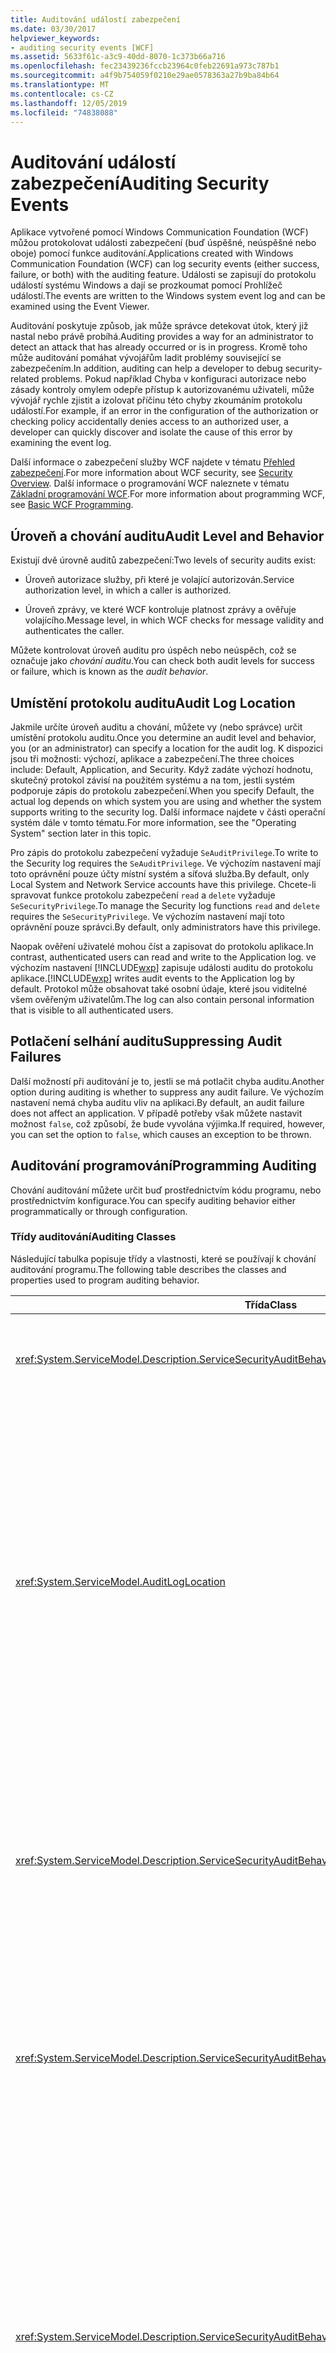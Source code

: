 ```yaml
---
title: Auditování událostí zabezpečení
ms.date: 03/30/2017
helpviewer_keywords:
- auditing security events [WCF]
ms.assetid: 5633f61c-a3c9-40dd-8070-1c373b66a716
ms.openlocfilehash: fec23439236fccb23964c0feb22691a973c787b1
ms.sourcegitcommit: a4f9b754059f0210e29ae0578363a27b9ba84b64
ms.translationtype: MT
ms.contentlocale: cs-CZ
ms.lasthandoff: 12/05/2019
ms.locfileid: "74838088"
---
```

# <a name="auditing-security-events"></a><span data-ttu-id="392f8-102">Auditování událostí zabezpečení</span><span class="sxs-lookup"><span data-stu-id="392f8-102">Auditing Security Events</span></span>
<span data-ttu-id="392f8-103">Aplikace vytvořené pomocí Windows Communication Foundation (WCF) můžou protokolovat události zabezpečení (buď úspěšné, neúspěšné nebo oboje) pomocí funkce auditování.</span><span class="sxs-lookup"><span data-stu-id="392f8-103">Applications created with Windows Communication Foundation (WCF) can log security events (either success, failure, or both) with the auditing feature.</span></span> <span data-ttu-id="392f8-104">Události se zapisují do protokolu událostí systému Windows a dají se prozkoumat pomocí Prohlížeč událostí.</span><span class="sxs-lookup"><span data-stu-id="392f8-104">The events are written to the Windows system event log and can be examined using the Event Viewer.</span></span>  
  
 <span data-ttu-id="392f8-105">Auditování poskytuje způsob, jak může správce detekovat útok, který již nastal nebo právě probíhá.</span><span class="sxs-lookup"><span data-stu-id="392f8-105">Auditing provides a way for an administrator to detect an attack that has already occurred or is in progress.</span></span> <span data-ttu-id="392f8-106">Kromě toho může auditování pomáhat vývojářům ladit problémy související se zabezpečením.</span><span class="sxs-lookup"><span data-stu-id="392f8-106">In addition, auditing can help a developer to debug security-related problems.</span></span> <span data-ttu-id="392f8-107">Pokud například Chyba v konfiguraci autorizace nebo zásady kontroly omylem odepře přístup k autorizovanému uživateli, může vývojář rychle zjistit a izolovat příčinu této chyby zkoumáním protokolu událostí.</span><span class="sxs-lookup"><span data-stu-id="392f8-107">For example, if an error in the configuration of the authorization or checking policy accidentally denies access to an authorized user, a developer can quickly discover and isolate the cause of this error by examining the event log.</span></span>  
  
 <span data-ttu-id="392f8-108">Další informace o zabezpečení služby WCF najdete v tématu [Přehled zabezpečení](../../../../docs/framework/wcf/feature-details/security-overview.md).</span><span class="sxs-lookup"><span data-stu-id="392f8-108">For more information about WCF security, see [Security Overview](../../../../docs/framework/wcf/feature-details/security-overview.md).</span></span> <span data-ttu-id="392f8-109">Další informace o programování WCF naleznete v tématu [Základní programování WCF](../../../../docs/framework/wcf/basic-wcf-programming.md).</span><span class="sxs-lookup"><span data-stu-id="392f8-109">For more information about programming WCF, see [Basic WCF Programming](../../../../docs/framework/wcf/basic-wcf-programming.md).</span></span>  
  
## <a name="audit-level-and-behavior"></a><span data-ttu-id="392f8-110">Úroveň a chování auditu</span><span class="sxs-lookup"><span data-stu-id="392f8-110">Audit Level and Behavior</span></span>  
 <span data-ttu-id="392f8-111">Existují dvě úrovně auditů zabezpečení:</span><span class="sxs-lookup"><span data-stu-id="392f8-111">Two levels of security audits exist:</span></span>  
  
- <span data-ttu-id="392f8-112">Úroveň autorizace služby, při které je volající autorizován.</span><span class="sxs-lookup"><span data-stu-id="392f8-112">Service authorization level, in which a caller is authorized.</span></span>  
  
- <span data-ttu-id="392f8-113">Úroveň zprávy, ve které WCF kontroluje platnost zprávy a ověřuje volajícího.</span><span class="sxs-lookup"><span data-stu-id="392f8-113">Message level, in which WCF checks for message validity and authenticates the caller.</span></span>  
  
 <span data-ttu-id="392f8-114">Můžete kontrolovat úroveň auditu pro úspěch nebo neúspěch, což se označuje jako *chování auditu*.</span><span class="sxs-lookup"><span data-stu-id="392f8-114">You can check both audit levels for success or failure, which is known as the *audit behavior*.</span></span>  
  
## <a name="audit-log-location"></a><span data-ttu-id="392f8-115">Umístění protokolu auditu</span><span class="sxs-lookup"><span data-stu-id="392f8-115">Audit Log Location</span></span>  
 <span data-ttu-id="392f8-116">Jakmile určíte úroveň auditu a chování, můžete vy (nebo správce) určit umístění protokolu auditu.</span><span class="sxs-lookup"><span data-stu-id="392f8-116">Once you determine an audit level and behavior, you (or an administrator) can specify a location for the audit log.</span></span> <span data-ttu-id="392f8-117">K dispozici jsou tři možnosti: výchozí, aplikace a zabezpečení.</span><span class="sxs-lookup"><span data-stu-id="392f8-117">The three choices include: Default, Application, and Security.</span></span> <span data-ttu-id="392f8-118">Když zadáte výchozí hodnotu, skutečný protokol závisí na použitém systému a na tom, jestli systém podporuje zápis do protokolu zabezpečení.</span><span class="sxs-lookup"><span data-stu-id="392f8-118">When you specify Default, the actual log depends on which system you are using and whether the system supports writing to the security log.</span></span> <span data-ttu-id="392f8-119">Další informace najdete v části operační systém dále v tomto tématu.</span><span class="sxs-lookup"><span data-stu-id="392f8-119">For more information, see the "Operating System" section later in this topic.</span></span>  
  
 <span data-ttu-id="392f8-120">Pro zápis do protokolu zabezpečení vyžaduje `SeAuditPrivilege`.</span><span class="sxs-lookup"><span data-stu-id="392f8-120">To write to the Security log requires the `SeAuditPrivilege`.</span></span> <span data-ttu-id="392f8-121">Ve výchozím nastavení mají toto oprávnění pouze účty místní systém a síťová služba.</span><span class="sxs-lookup"><span data-stu-id="392f8-121">By default, only Local System and Network Service accounts have this privilege.</span></span> <span data-ttu-id="392f8-122">Chcete-li spravovat funkce protokolu zabezpečení `read` a `delete` vyžaduje `SeSecurityPrivilege`.</span><span class="sxs-lookup"><span data-stu-id="392f8-122">To manage the Security log functions `read` and `delete` requires the `SeSecurityPrivilege`.</span></span> <span data-ttu-id="392f8-123">Ve výchozím nastavení mají toto oprávnění pouze správci.</span><span class="sxs-lookup"><span data-stu-id="392f8-123">By default, only administrators have this privilege.</span></span>  
  
 <span data-ttu-id="392f8-124">Naopak ověření uživatelé mohou číst a zapisovat do protokolu aplikace.</span><span class="sxs-lookup"><span data-stu-id="392f8-124">In contrast, authenticated users can read and write to the Application log.</span></span> <span data-ttu-id="392f8-125">ve výchozím nastavení [!INCLUDE[wxp](../../../../includes/wxp-md.md)] zapisuje události auditu do protokolu aplikace.</span><span class="sxs-lookup"><span data-stu-id="392f8-125">[!INCLUDE[wxp](../../../../includes/wxp-md.md)] writes audit events to the Application log by default.</span></span> <span data-ttu-id="392f8-126">Protokol může obsahovat také osobní údaje, které jsou viditelné všem ověřeným uživatelům.</span><span class="sxs-lookup"><span data-stu-id="392f8-126">The log can also contain personal information that is visible to all authenticated users.</span></span>  
  
## <a name="suppressing-audit-failures"></a><span data-ttu-id="392f8-127">Potlačení selhání auditu</span><span class="sxs-lookup"><span data-stu-id="392f8-127">Suppressing Audit Failures</span></span>  
 <span data-ttu-id="392f8-128">Další možností při auditování je to, jestli se má potlačit chyba auditu.</span><span class="sxs-lookup"><span data-stu-id="392f8-128">Another option during auditing is whether to suppress any audit failure.</span></span> <span data-ttu-id="392f8-129">Ve výchozím nastavení nemá chyba auditu vliv na aplikaci.</span><span class="sxs-lookup"><span data-stu-id="392f8-129">By default, an audit failure does not affect an application.</span></span> <span data-ttu-id="392f8-130">V případě potřeby však můžete nastavit možnost `false`, což způsobí, že bude vyvolána výjimka.</span><span class="sxs-lookup"><span data-stu-id="392f8-130">If required, however, you can set the option to `false`, which causes an exception to be thrown.</span></span>  
  
## <a name="programming-auditing"></a><span data-ttu-id="392f8-131">Auditování programování</span><span class="sxs-lookup"><span data-stu-id="392f8-131">Programming Auditing</span></span>  
 <span data-ttu-id="392f8-132">Chování auditování můžete určit buď prostřednictvím kódu programu, nebo prostřednictvím konfigurace.</span><span class="sxs-lookup"><span data-stu-id="392f8-132">You can specify auditing behavior either programmatically or through configuration.</span></span>  
  
### <a name="auditing-classes"></a><span data-ttu-id="392f8-133">Třídy auditování</span><span class="sxs-lookup"><span data-stu-id="392f8-133">Auditing Classes</span></span>  
 <span data-ttu-id="392f8-134">Následující tabulka popisuje třídy a vlastnosti, které se používají k chování auditování programu.</span><span class="sxs-lookup"><span data-stu-id="392f8-134">The following table describes the classes and properties used to program auditing behavior.</span></span>  
  
|<span data-ttu-id="392f8-135">Třída</span><span class="sxs-lookup"><span data-stu-id="392f8-135">Class</span></span>|<span data-ttu-id="392f8-136">Popis</span><span class="sxs-lookup"><span data-stu-id="392f8-136">Description</span></span>|  
|-----------|-----------------|  
|<xref:System.ServiceModel.Description.ServiceSecurityAuditBehavior>|<span data-ttu-id="392f8-137">Povolí možnosti nastavení pro auditování jako chování služby.</span><span class="sxs-lookup"><span data-stu-id="392f8-137">Enables setting options for auditing as a service behavior.</span></span>|  
|<xref:System.ServiceModel.AuditLogLocation>|<span data-ttu-id="392f8-138">Výčet, který určuje, do kterého protokolu zapisovat.</span><span class="sxs-lookup"><span data-stu-id="392f8-138">Enumeration to specify which log to write to.</span></span> <span data-ttu-id="392f8-139">Možné hodnoty jsou výchozí, aplikace a zabezpečení.</span><span class="sxs-lookup"><span data-stu-id="392f8-139">The possible values are Default, Application, and Security.</span></span> <span data-ttu-id="392f8-140">Když vyberete výchozí, operační systém určí skutečné umístění protokolu.</span><span class="sxs-lookup"><span data-stu-id="392f8-140">When you select Default, the operating system determines the actual log location.</span></span> <span data-ttu-id="392f8-141">Další informace najdete v části Výběr protokolu událostí aplikace nebo zabezpečení níže v tomto tématu.</span><span class="sxs-lookup"><span data-stu-id="392f8-141">See the "Application or Security Event Log Choice" section later in this topic.</span></span>|  
|<xref:System.ServiceModel.Description.ServiceSecurityAuditBehavior.MessageAuthenticationAuditLevel%2A>|<span data-ttu-id="392f8-142">Určuje, které typy událostí ověřování zpráv jsou auditovány na úrovni zprávy.</span><span class="sxs-lookup"><span data-stu-id="392f8-142">Specifies which types of message authentication events are audited at the message level.</span></span> <span data-ttu-id="392f8-143">Volby jsou `None`, `Failure`, `Success`a `SuccessOrFailure`.</span><span class="sxs-lookup"><span data-stu-id="392f8-143">The choices are `None`, `Failure`, `Success`, and `SuccessOrFailure`.</span></span>|  
|<xref:System.ServiceModel.Description.ServiceSecurityAuditBehavior.ServiceAuthorizationAuditLevel%2A>|<span data-ttu-id="392f8-144">Určuje, které typy událostí autorizace služby jsou auditovány na úrovni služby.</span><span class="sxs-lookup"><span data-stu-id="392f8-144">Specifies which types of service authorization events are audited at the service level.</span></span> <span data-ttu-id="392f8-145">Volby jsou `None`, `Failure`, `Success`a `SuccessOrFailure`.</span><span class="sxs-lookup"><span data-stu-id="392f8-145">The choices are `None`, `Failure`, `Success`, and `SuccessOrFailure`.</span></span>|  
|<xref:System.ServiceModel.Description.ServiceSecurityAuditBehavior.SuppressAuditFailure%2A>|<span data-ttu-id="392f8-146">Určuje, co se stane s požadavkem klienta, když se auditování nezdařilo.</span><span class="sxs-lookup"><span data-stu-id="392f8-146">Specifies what happens to the client request when auditing fails.</span></span> <span data-ttu-id="392f8-147">Například když se služba pokusí zapisovat do protokolu zabezpečení, ale nemá `SeAuditPrivilege`.</span><span class="sxs-lookup"><span data-stu-id="392f8-147">For example, when the service attempts to write to the security log, but does not have `SeAuditPrivilege`.</span></span> <span data-ttu-id="392f8-148">Výchozí hodnota `true` označuje, že selhání se ignorují a požadavek klienta se zpracovává normálně.</span><span class="sxs-lookup"><span data-stu-id="392f8-148">The default value of `true` indicates that failures are ignored, and the client request is processed normally.</span></span>|  
  
 <span data-ttu-id="392f8-149">Příklad nastavení aplikace pro protokolování událostí auditu najdete v tématu [Postupy: audit událostí zabezpečení](../../../../docs/framework/wcf/feature-details/how-to-audit-wcf-security-events.md).</span><span class="sxs-lookup"><span data-stu-id="392f8-149">For an example of setting up an application to log audit events, see [How to: Audit Security Events](../../../../docs/framework/wcf/feature-details/how-to-audit-wcf-security-events.md).</span></span>  
  
### <a name="configuration"></a><span data-ttu-id="392f8-150">Konfigurace</span><span class="sxs-lookup"><span data-stu-id="392f8-150">Configuration</span></span>  
 <span data-ttu-id="392f8-151">Konfiguraci můžete také použít k určení chování auditování přidáním [\<serviceSecurityAudit >](../../../../docs/framework/configure-apps/file-schema/wcf/servicesecurityaudit.md) v [> chování\<](../../../../docs/framework/configure-apps/file-schema/wcf/behaviors.md).</span><span class="sxs-lookup"><span data-stu-id="392f8-151">You can also use configuration to specify auditing behavior by adding a [\<serviceSecurityAudit>](../../../../docs/framework/configure-apps/file-schema/wcf/servicesecurityaudit.md) under the [\<behaviors>](../../../../docs/framework/configure-apps/file-schema/wcf/behaviors.md).</span></span> <span data-ttu-id="392f8-152">Je nutné přidat prvek pod [chování\<](../../../../docs/framework/configure-apps/file-schema/wcf/behavior-of-endpointbehaviors.md) , jak je znázorněno v následujícím kódu.</span><span class="sxs-lookup"><span data-stu-id="392f8-152">You must add the element under a [\<behavior>](../../../../docs/framework/configure-apps/file-schema/wcf/behavior-of-endpointbehaviors.md) as shown in the following code.</span></span>  
  
```xml  
<configuration>  
  <system.serviceModel>  
    <behaviors>  
      <behavior>  
        <!-- auditLogLocation="Application" or "Security" -->  
        <serviceSecurityAudit  
                  auditLogLocation="Application"  
                  suppressAuditFailure="true"  
                  serviceAuthorizationAuditLevel="Failure"  
                  messageAuthenticationAuditLevel="SuccessOrFailure" />   
      </behavior>  
    </behaviors>  
  </system.serviceModel>  
</configuration>  
```  
  
 <span data-ttu-id="392f8-153">Pokud je povolené auditování a `auditLogLocation` nezadáte, použije se výchozí název protokolu "Security" (zabezpečení) pro platformu, která podporuje zápis do protokolu zabezpečení. v opačném případě se jedná o protokol "aplikace".</span><span class="sxs-lookup"><span data-stu-id="392f8-153">If auditing is enabled and an `auditLogLocation` is not specified, the default log name is "Security" log for the platform supporting writing to the Security log; otherwise, it is "Application" log.</span></span> <span data-ttu-id="392f8-154">Pouze operační systémy [!INCLUDE[ws2003](../../../../includes/ws2003-md.md)] a Windows Vista podporují zápis do protokolu zabezpečení.</span><span class="sxs-lookup"><span data-stu-id="392f8-154">Only the [!INCLUDE[ws2003](../../../../includes/ws2003-md.md)] and Windows Vista operating systems support writing to the Security log.</span></span> <span data-ttu-id="392f8-155">Další informace najdete v části operační systém dále v tomto tématu.</span><span class="sxs-lookup"><span data-stu-id="392f8-155">For more information, see the "Operating System" section later in this topic.</span></span>  
  
## <a name="security-considerations"></a><span data-ttu-id="392f8-156">Důležité informace o zabezpečení</span><span class="sxs-lookup"><span data-stu-id="392f8-156">Security Considerations</span></span>  
 <span data-ttu-id="392f8-157">Pokud uživatel se zlými úmysly ví, že je povolené auditování, může útočník odeslat neplatné zprávy, které způsobí zápis položek auditu.</span><span class="sxs-lookup"><span data-stu-id="392f8-157">If a malicious user knows that auditing is enabled, that attacker can send invalid messages that cause audit entries to be written.</span></span> <span data-ttu-id="392f8-158">Pokud se tento způsob vyplní protokolem auditu, systém auditování se nezdařil.</span><span class="sxs-lookup"><span data-stu-id="392f8-158">If the audit log is filled in this manner, the auditing system fails.</span></span> <span data-ttu-id="392f8-159">Pokud to chcete zmírnit, nastavte vlastnost <xref:System.ServiceModel.Description.ServiceSecurityAuditBehavior.SuppressAuditFailure%2A> na `true` a použijte vlastnosti Prohlížeč událostí k řízení chování auditování.</span><span class="sxs-lookup"><span data-stu-id="392f8-159">To mitigate this, set the <xref:System.ServiceModel.Description.ServiceSecurityAuditBehavior.SuppressAuditFailure%2A> property to `true` and use the properties of the Event Viewer to control the auditing behavior.</span></span> <span data-ttu-id="392f8-160">Další informace najdete v článku podpora Microsoftu o zobrazení a správě protokolů událostí pomocí Prohlížeč událostí v systému Windows XP, který je k dispozici na stránce [jak zobrazit a spravovat protokoly událostí v Prohlížeč událostí systému Windows XP](https://go.microsoft.com/fwlink/?LinkId=89150).</span><span class="sxs-lookup"><span data-stu-id="392f8-160">For more information, see the Microsoft Support article on viewing and managing event logs by using the Event Viewer in Windows XP available at [How to view and manage event logs in Event Viewer in Windows XP](https://go.microsoft.com/fwlink/?LinkId=89150).</span></span>  
  
 <span data-ttu-id="392f8-161">Události auditu, které jsou zapsány do aplikačního protokolu [!INCLUDE[wxp](../../../../includes/wxp-md.md)], jsou viditelné pro všechny ověřené uživatele.</span><span class="sxs-lookup"><span data-stu-id="392f8-161">Audit events that are written to the Application Log on [!INCLUDE[wxp](../../../../includes/wxp-md.md)] are visible to any authenticated user.</span></span>  
  
## <a name="choosing-between-application-and-security-event-logs"></a><span data-ttu-id="392f8-162">Volba mezi protokoly událostí aplikace a zabezpečení</span><span class="sxs-lookup"><span data-stu-id="392f8-162">Choosing Between Application and Security Event Logs</span></span>  
 <span data-ttu-id="392f8-163">Následující tabulky obsahují informace, které vám pomůžou vybrat, jestli se chcete přihlásit k aplikaci nebo protokolu událostí zabezpečení.</span><span class="sxs-lookup"><span data-stu-id="392f8-163">The following tables provide information to help you choose whether to log into the Application or the Security event log.</span></span>  
  
#### <a name="operating-system"></a><span data-ttu-id="392f8-164">Operační systém</span><span class="sxs-lookup"><span data-stu-id="392f8-164">Operating System</span></span>  
  
|<span data-ttu-id="392f8-165">Systém</span><span class="sxs-lookup"><span data-stu-id="392f8-165">System</span></span>|<span data-ttu-id="392f8-166">Protokol aplikace</span><span class="sxs-lookup"><span data-stu-id="392f8-166">Application log</span></span>|<span data-ttu-id="392f8-167">Protokol zabezpečení</span><span class="sxs-lookup"><span data-stu-id="392f8-167">Security log</span></span>|  
|------------|---------------------|------------------|  
|[!INCLUDE[wxpsp2](../../../../includes/wxpsp2-md.md)] <span data-ttu-id="392f8-168">nebo novější</span><span class="sxs-lookup"><span data-stu-id="392f8-168">or later</span></span>|<span data-ttu-id="392f8-169">Podporované</span><span class="sxs-lookup"><span data-stu-id="392f8-169">Supported</span></span>|<span data-ttu-id="392f8-170">Není podporováno</span><span class="sxs-lookup"><span data-stu-id="392f8-170">Not supported</span></span>|  
|[!INCLUDE[ws2003sp1](../../../../includes/ws2003sp1-md.md)] <span data-ttu-id="392f8-171">a Windows Vista</span><span class="sxs-lookup"><span data-stu-id="392f8-171">and Windows Vista</span></span>|<span data-ttu-id="392f8-172">Podporované</span><span class="sxs-lookup"><span data-stu-id="392f8-172">Supported</span></span>|<span data-ttu-id="392f8-173">Kontext vlákna musí mít `SeAuditPrivilege`</span><span class="sxs-lookup"><span data-stu-id="392f8-173">Thread context must possess `SeAuditPrivilege`</span></span>|  
  
#### <a name="other-factors"></a><span data-ttu-id="392f8-174">Jiné faktory</span><span class="sxs-lookup"><span data-stu-id="392f8-174">Other Factors</span></span>  
 <span data-ttu-id="392f8-175">Kromě operačního systému jsou v následující tabulce popsána další nastavení, která řídí povolení protokolování.</span><span class="sxs-lookup"><span data-stu-id="392f8-175">In addition to the operating system, the following table describes other settings that control the enablement of logging.</span></span>  
  
|<span data-ttu-id="392f8-176">faktor</span><span class="sxs-lookup"><span data-stu-id="392f8-176">Factor</span></span>|<span data-ttu-id="392f8-177">Protokol aplikace</span><span class="sxs-lookup"><span data-stu-id="392f8-177">Application log</span></span>|<span data-ttu-id="392f8-178">Protokol zabezpečení</span><span class="sxs-lookup"><span data-stu-id="392f8-178">Security log</span></span>|  
|------------|---------------------|------------------|  
|<span data-ttu-id="392f8-179">Správa zásad auditu</span><span class="sxs-lookup"><span data-stu-id="392f8-179">Audit policy management</span></span>|<span data-ttu-id="392f8-180">Nelze použít.</span><span class="sxs-lookup"><span data-stu-id="392f8-180">Not applicable.</span></span>|<span data-ttu-id="392f8-181">Spolu s konfigurací je protokol zabezpečení také řízen zásadami místního úřadu zabezpečení (LSA).</span><span class="sxs-lookup"><span data-stu-id="392f8-181">Along with configuration, the Security log is also controlled by the local security authority (LSA) policy.</span></span> <span data-ttu-id="392f8-182">Je také nutné povolit kategorii přístup k objektům auditu.</span><span class="sxs-lookup"><span data-stu-id="392f8-182">The "Audit object access" category must also be enabled.</span></span>|  
|<span data-ttu-id="392f8-183">Výchozí uživatelské prostředí</span><span class="sxs-lookup"><span data-stu-id="392f8-183">Default user experience</span></span>|<span data-ttu-id="392f8-184">Všichni ověření uživatelé můžou zapisovat do aplikačního protokolu, takže žádný další krok oprávnění není potřeba pro procesy aplikace.</span><span class="sxs-lookup"><span data-stu-id="392f8-184">All authenticated users can write to the Application log, so no additional permission step is needed for application processes.</span></span>|<span data-ttu-id="392f8-185">Proces aplikace (kontext) musí mít `SeAuditPrivilege`.</span><span class="sxs-lookup"><span data-stu-id="392f8-185">The application process (context) must have `SeAuditPrivilege`.</span></span>|  
  
## <a name="see-also"></a><span data-ttu-id="392f8-186">Viz také:</span><span class="sxs-lookup"><span data-stu-id="392f8-186">See also</span></span>

- <xref:System.ServiceModel.Description.ServiceSecurityAuditBehavior>
- <xref:System.ServiceModel.AuditLogLocation>
- [<span data-ttu-id="392f8-187">Přehled zabezpečení</span><span class="sxs-lookup"><span data-stu-id="392f8-187">Security Overview</span></span>](../../../../docs/framework/wcf/feature-details/security-overview.md)
- [<span data-ttu-id="392f8-188">Základní programování WCF</span><span class="sxs-lookup"><span data-stu-id="392f8-188">Basic WCF Programming</span></span>](../../../../docs/framework/wcf/basic-wcf-programming.md)
- [<span data-ttu-id="392f8-189">Postupy: Auditování událostí zabezpečení</span><span class="sxs-lookup"><span data-stu-id="392f8-189">How to: Audit Security Events</span></span>](../../../../docs/framework/wcf/feature-details/how-to-audit-wcf-security-events.md)
- [<span data-ttu-id="392f8-190">\<serviceSecurityAudit></span><span class="sxs-lookup"><span data-stu-id="392f8-190">\<serviceSecurityAudit></span></span>](../../../../docs/framework/configure-apps/file-schema/wcf/servicesecurityaudit.md)
- [<span data-ttu-id="392f8-191">chování \<</span><span class="sxs-lookup"><span data-stu-id="392f8-191">\<behaviors></span></span>](../../../../docs/framework/configure-apps/file-schema/wcf/behaviors.md)
- [<span data-ttu-id="392f8-192">Model zabezpečení pro Windows Server App Fabric</span><span class="sxs-lookup"><span data-stu-id="392f8-192">Security Model for Windows Server App Fabric</span></span>](https://go.microsoft.com/fwlink/?LinkID=201279&clcid=0x409)
